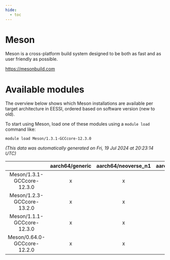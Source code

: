 ```yaml
---
hide:
  - toc
---
```


Meson
=====


Meson is a cross-platform build system designed to be both as fast and as user friendly as possible.

https://mesonbuild.com
# Available modules


The overview below shows which Meson installations are available per target architecture in EESSI, ordered based on software version (new to old).

To start using Meson, load one of these modules using a `module load` command like:

```shell
module load Meson/1.3.1-GCCcore-12.3.0
```

*(This data was automatically generated on Fri, 19 Jul 2024 at 20:23:14 UTC)*  

| |aarch64/generic|aarch64/neoverse_n1|aarch64/neoverse_v1|x86_64/generic|x86_64/amd/zen2|x86_64/amd/zen3|x86_64/intel/haswell|x86_64/intel/skylake_avx512|
| :---: | :---: | :---: | :---: | :---: | :---: | :---: | :---: | :---: |
|Meson/1.3.1-GCCcore-12.3.0|x|x|x|x|x|x|x|x|
|Meson/1.2.3-GCCcore-13.2.0|x|x|x|x|x|x|x|x|
|Meson/1.1.1-GCCcore-12.3.0|x|x|x|x|x|x|x|x|
|Meson/0.64.0-GCCcore-12.2.0|x|x|x|x|x|x|x|x|
